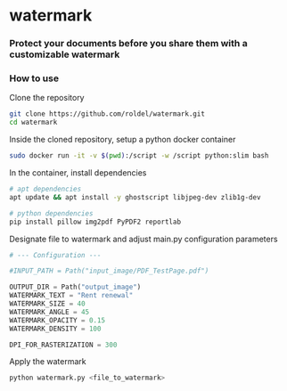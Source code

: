 # watermark
### Protect your documents before you share them with a customizable watermark


### How to use

Clone the repository
```sh
git clone https://github.com/roldel/watermark.git
cd watermark
```
Inside the cloned repository, setup a python docker container

```sh
sudo docker run -it -v $(pwd):/script -w /script python:slim bash
```

In the container, install dependencies

```sh
# apt dependencies
apt update && apt install -y ghostscript libjpeg-dev zlib1g-dev

# python dependencies
pip install pillow img2pdf PyPDF2 reportlab
```

Designate file to watermark and adjust main.py configuration parameters
```python
# --- Configuration ---

#INPUT_PATH = Path("input_image/PDF_TestPage.pdf")

OUTPUT_DIR = Path("output_image")
WATERMARK_TEXT = "Rent renewal"
WATERMARK_SIZE = 40
WATERMARK_ANGLE = 45
WATERMARK_OPACITY = 0.15
WATERMARK_DENSITY = 100

DPI_FOR_RASTERIZATION = 300
```
Apply the watermark

```sh
python watermark.py <file_to_watermark>
```